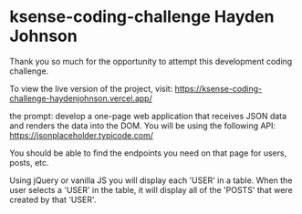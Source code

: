 # ksense-coding-challenge Hayden Johnson

Thank you so much for the opportunity to attempt this development coding challenge.

To view the live version of the project, visit:
https://ksense-coding-challenge-haydenjohnson.vercel.app/

the prompt:
develop a one-page web application that receives JSON data and renders the data into the DOM. You will be using the following API: https://jsonplaceholder.typicode.com/

You should be able to find the endpoints you need on that page for users, posts, etc.

Using jQuery or vanilla JS you will display each 'USER' in a table. When the user selects a 'USER' in the table, it will display all of the 'POSTS' that were created by that 'USER'.
